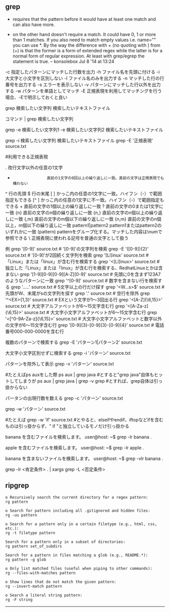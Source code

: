 ## grep

+ requires that the pattern before it would have at least one match and can also have more.
* on the other hand doesn't require a match. It could have 0, 1 or more than 1 matches.
If you also need to match empty values i.e. name="" you can use *.
By the way the difference with + (no quoting with \) from (\+) is that the former is a form of extended regex while the latter is for a normal form of regular expression.
At least with grep/egrep the statement is true. – konsolebox Jul 8 '14 at 13:24

-c	指定したパターンにマッチした行数を出力
-h	ファイル名を先頭に付ける
-i	大文字と小文字を区別しない
-l	ファイル名のみを出力する
-n	マッチした行の行番号を出力する
-s	エラーを表示しない
-v	パターンにマッチした行以外を出力する
-w	パターンを単語としてマッチ
-E	正規表現を利用してマッチングを行う場合、-Eで明示しておくと良い

grep 検索したい文字列 検索したいテキストファイル

コマンド | grep 検索したい文字列

grep -e 検索したい文字列1 -e 検索したい文字列2 検索したいテキストファイル

grep -i 検索したい文字列 検索したいテキストファイル
grep -E '正規表現' source.txt

#利用できる正規表現

.                    改行文字以外の任意の1文字
*                    直前の1文字の0回以上の繰り返しに一致。直前の文字は正規表現でも構わない
^                    行の先頭
$                    行の末尾
[ ]                  かっこ内の任意の1文字に一致。ハイフン（-）で範囲指定もできる
[^ ]                 かっこ内の任意の1文字に不一致。ハイフン（-）で範囲指定もできる
\+                   直前の文字の1個以上の繰り返しに一致
\?                   直前の文字の0または1文字に一致
\{n\}                直前の文字のn個の繰り返しに一致
\{n,\}               直前の文字のn個以上の繰り返しに一致
\{,m\}               直前の文字のm個以下の繰り返しに一致
\{n,m\}              直前の文字のn個以上，m個以下の繰り返しに一致
pattern1\|pattern2   pattern1またはpattern2のいずれかに一致
\(pattern\)          patternをグループ化する。マッチした内容は\numで参照できる
\                    正規表現に使われる記号を普通の文字として扱う

例
grep '\[0-9]' source.txt                           # '[0-9]'の文字列を検索
grep -E '(\[0-9]){2}' source.txt                   # '[0-9]'が2回続く文字列を検索
grep '[Ll]inux' source.txt                         # 「Linux」または「linux」が含む行を検索する
grep '\<[Ll]inux\>' source.txt                     #  独立した「Linux」または「linux」が含む行を検索する、RedhatLinuxとかは含まない
grep '[1-9][0-9][0-9][A-Z][0-9]' source.txt        # 先頭に0を含まず123A7のようなパターンに一致
grep '^[0-9]' source.txt                           # 数字を含まない行を検索する
grep '.....' source.txt                            # 5文字以上の行だけ探す
grep '\<W...s\>$' source.txt                       # 先頭がW、末尾がsの文字列を探す
grep '.' source.txt                                # 空行を除外
grep '^\<EX\>\{1,3\}' source.txt                   # EXという文字が1～3回出る行
grep '\<[A-Z]\{\6,15\}\>' source.txt               # 大文字アルファベットが6～15文字含む行
grep '\<[A-Za-z]\{\6,15\}\>' source.txt            # 大文字小文字アルファベットが6～15文字含む行
grep '\<[^0-9A-Za-z]\{\6,15\}\>' source.txt        # 大文字小文字アルファベットと数字以外の文字が6～15文字含む行
grep '[0-9]\{3\}-[0-9]\{3\}-[0-9]\{4\}' source.txt # 電話番号000-000-0000を含む行

複数のパターンで検索する
grep -E 'パターン1|パターン2' source.txt

大文字小文字区別せずに検索する
grep -i 'パターン' source.txt

パターンを除外して表示
grep -v 'パターン' source.txt

#たとえばps auxをした際
ps aux | grep java
#とすると"grep java"自体もヒットしてしまうが
ps aux | grep java | grep -v grep
#とすれば、grep自体は引っ掛からない

パータンの出現行数を数える
grep -c 'パターン' source.txt

grep -w 'パターン' source.txt

#たとえば
grep -w 'if' source.txt
#とやると、elseifやendif、iftopなどifを含むものは引っ掛からず、" if "と独立しているモノだけ引っ掛かる

banana を含むファイルを検索します。
user@host: ~$ grep -lr banana .

apple を含むファイルを検索します。
user@host: ~$ grep -lr apple .

banana を含まないファイルを検索します。
user@host: ~$ grep -vlr banana .

grep -lr <肯定条件> . | xargs grep -L <否定条件>

## ripgrep

```
o Recursively search the current directory for a regex pattern:
rg pattern

o Search for pattern including all .gitignored and hidden files:
rg -uu pattern

o Search for a pattern only in a certain filetype (e.g., html, css, etc.):
rg -t filetype pattern

Search for a pattern only in a subset of directories:
rg pattern set_of_subdirs

Search for a pattern in files matching a glob (e.g., README.*):
rg pattern -g glob

o Only list matched files (useful when piping to other commands):
rg --files-with-matches pattern

o Show lines that do not match the given pattern:
rg --invert-match pattern

o Search a literal string pattern:
rg -F string
```

---


